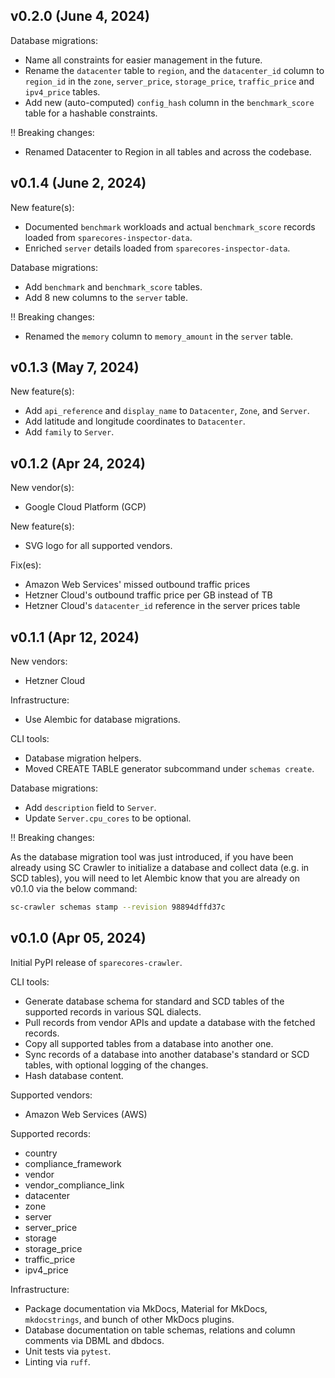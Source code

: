 ## v0.2.0 (June 4, 2024)

Database migrations:

- Name all constraints for easier management in the future.
- Rename the `datacenter` table to `region`, and the `datacenter_id`
  column to `region_id` in the `zone`, `server_price`,
  `storage_price`, `traffic_price` and `ipv4_price` tables.
- Add new (auto-computed) `config_hash` column in the
  `benchmark_score` table for a hashable constraints.

‼ Breaking changes:

- Renamed Datacenter to Region in all tables and across the codebase.

## v0.1.4 (June 2, 2024)

New feature(s):

- Documented `benchmark` workloads and actual `benchmark_score` records loaded from `sparecores-inspector-data`.
- Enriched `server` details loaded from `sparecores-inspector-data`.

Database migrations:

- Add `benchmark` and `benchmark_score` tables.
- Add 8 new columns to the `server` table.

‼ Breaking changes:

- Renamed the `memory` column to `memory_amount` in the `server` table.

## v0.1.3 (May 7, 2024)

New feature(s):

- Add `api_reference` and `display_name` to `Datacenter`, `Zone`, and `Server`.
- Add latitude and longitude coordinates to `Datacenter`.
- Add `family` to `Server`.

## v0.1.2 (Apr 24, 2024)

New vendor(s):

- Google Cloud Platform (GCP)

New feature(s):

- SVG logo for all supported vendors.

Fix(es):

- Amazon Web Services' missed outbound traffic prices
- Hetzner Cloud's outbound traffic price per GB instead of TB
- Hetzner Cloud's `datacenter_id` reference in the server prices table

## v0.1.1 (Apr 12, 2024)

New vendors:

- Hetzner Cloud

Infrastructure:

- Use Alembic for database migrations.

CLI tools:

- Database migration helpers.
- Moved CREATE TABLE generator subcommand under `schemas create`.

Database migrations:

- Add `description` field to `Server`.
- Update `Server.cpu_cores` to be optional.

‼ Breaking changes:

As the database migration tool was just introduced, if you have
been already using SC Crawler to initialize a database and
collect data (e.g. in SCD tables), you will need to let Alembic
know that you are already on v0.1.0 via the below command:

```sh
sc-crawler schemas stamp --revision 98894dffd37c
```

## v0.1.0 (Apr 05, 2024)

Initial PyPI release of `sparecores-crawler`.

CLI tools:

- Generate database schema for standard and SCD tables of the
  supported records in various SQL dialects.
- Pull records from vendor APIs and update a database with the fetched
  records.
- Copy all supported tables from a database into another one.
- Sync records of a database into another database's standard or SCD
  tables, with optional logging of the changes.
- Hash database content.

Supported vendors:

- Amazon Web Services (AWS)

Supported records:

- country
- compliance_framework
- vendor
- vendor_compliance_link
- datacenter
- zone
- server
- server_price
- storage
- storage_price
- traffic_price
- ipv4_price

Infrastructure:

- Package documentation via MkDocs, Material for MkDocs,
  `mkdocstrings`, and bunch of other MkDocs plugins.
- Database documentation on table schemas, relations and column
  comments via DBML and dbdocs.
- Unit tests via `pytest`.
- Linting via `ruff`.
